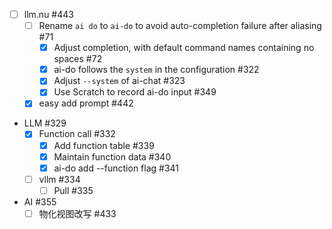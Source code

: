 - [ ] llm.nu #443
    - [ ] Rename `ai do` to `ai-do` to avoid auto-completion failure after aliasing #71
        - [x] Adjust completion, with default command names containing no spaces #72
        - [x] ai-do follows the `system` in the configuration #322
        - [x] Adjust `--system` of ai-chat #323
        - [x] Use Scratch to record ai-do input #349
    - [x] easy add prompt #442
- LLM #329
    - [x] Function call #332
        - [x] Add function table #339
        - [x] Maintain function data #340
        - [x] ai-do add --function flag #341
    - [ ] vllm #334
        - [ ] Pull #335
- AI #355
    - [ ] 物化视图改写 #433